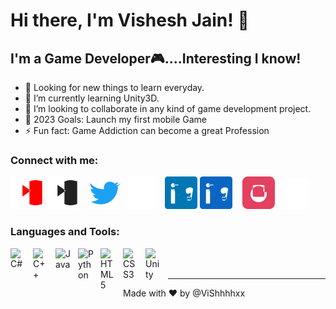 # Hi there, I'm Vishesh Jain! 👋 


## I'm a Game Developer🎮....Interesting I know!

- 🔭 Looking for new things to learn everyday.
- 🌱 I’m currently learning Unity3D.
- 👯 I’m looking to collaborate in any kind of game development project.
- 🥅 2023 Goals: Launch my first mobile Game
- ⚡ Fun fact: Game Addiction can become a great Profession

### Connect with me:

[![website](./img/youtube-light.svg)](https://www.youtube.com/channel/UC7_usxXxetRrOiR0KG__vWg#gh-light-mode-only)
[![website](./img/youtube-dark.svg)](https://www.youtube.com/channel/UC7_usxXxetRrOiR0KG__vWg#gh-dark-mode-only)
&nbsp;&nbsp;
[![website](./img/twitter-light.svg)](https://twitter.com/247Vishesh#gh-light-mode-only)
[![website](./img/twitter-dark.svg)](https://twitter.com/247Vishesh#gh-dark-mode-only)
&nbsp;&nbsp;
[![website](./img/linkedin-light.svg)](https://www.linkedin.com/in/visheshjain247/#gh-light-mode-only)
[![website](./img/linkedin-dark.svg)](https://www.linkedin.com/in/visheshjain247/#gh-dark-mode-only)
&nbsp;&nbsp;
[![website](./img/instagram-light.svg)](https://www.instagram.com/oof.vishesh/#gh-light-mode-only)
[![website](./img/instagram-dark.svg)](https://www.instagram.com/oof.vishesh/#gh-dark-mode-only)

### Languages and Tools:


[<img align="left" alt="C#" width="26px" src="https://cdn.jsdelivr.net/gh/devicons/devicon/icons/csharp/csharp-original.svg" style="padding-right:10px;" />][csharp]
[<img align="left" alt="C++" width="26px" src="https://cdn.jsdelivr.net/gh/devicons/devicon/icons/cplusplus/cplusplus-original.svg" style="padding-right:10px;" />][cplusplus]
[<img align="left" alt="Java" width="26px" src="https://cdn.jsdelivr.net/gh/devicons/devicon/icons/java/java-original.svg" style="padding-right:10px;" />][java]
[<img align="left" alt="Python" width="26px" src="https://cdn.jsdelivr.net/gh/devicons/devicon/icons/python/python-original.svg" style="padding-right:10px;" />][python]
[<img align="left" alt="HTML5" width="26px" src="https://cdn.jsdelivr.net/gh/devicons/devicon/icons/html5/html5-original.svg" style="padding-right:10px;" />][html]
[<img align="left" alt="CSS3" width="26px" src="https://cdn.jsdelivr.net/gh/devicons/devicon/icons/css3/css3-original.svg" style="padding-right:10px;" />][css]
[<img align="left" alt="Unity" width="26px" src="https://cdn.jsdelivr.net/gh/devicons/devicon/icons/unity/unity-original.svg" style="padding-right:10px;" />][unity]

<br />
<br />




---

Made with ❤️ by @ViShhhhxx




[twitter]: https://twitter.com/247Vishesh
[youtube]: https://www.youtube.com/channel/UC7_usxXxetRrOiR0KG__vWg
[instagram]: https://instagram.com/oof.vishesh
[linkedin]: https://www.linkedin.com/in/visheshjain247

[csharp]: #csharp-link
[cplusplus]: #cplusplus-link
[java]: #java-link
[python]: #python-link
[html]: #html-link
[css]: #css-link
[unity]: #unity-link
